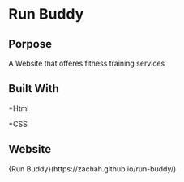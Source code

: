 # Run Buddy
## Porpose

<p> A Website that offeres fitness training services<p>

## Built With

<p>*Html<p>
  
<p>*CSS<P>

## Website

<p>{Run Buddy}(https://zachah.github.io/run-buddy/)
